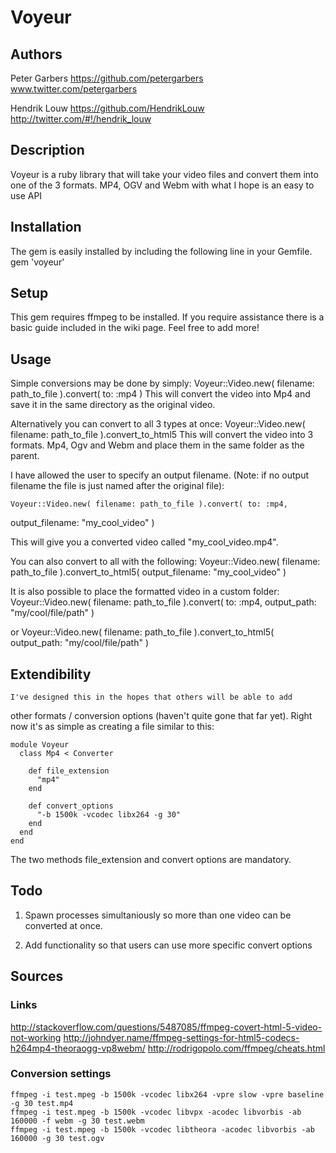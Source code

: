 # Voyeur

## Authors
Peter Garbers
https://github.com/petergarbers
www.twitter.com/petergarbers

Hendrik Louw
https://github.com/HendrikLouw
http://twitter.com/#!/hendrik_louw

## Description
Voyeur is a ruby library that will take your video files and convert
them into one of the 3 formats. MP4, OGV and Webm with what I hope is
an easy to use API

## Installation
The gem is easily installed by including the following line in your
Gemfile.
    gem 'voyeur'

## Setup
This gem requires ffmpeg to be installed. If you require assistance
there is a basic guide included in the wiki page. Feel free to add more!

## Usage
Simple conversions may be done by simply:
    Voyeur::Video.new( filename: path_to_file ).convert( to: :mp4 )
This will convert the video into Mp4 and save it in the same directory
as the original video.

Alternatively you can convert to all 3 types at once:
    Voyeur::Video.new( filename: path_to_file ).convert_to_html5
This will convert the video into 3 formats. Mp4, Ogv and Webm and place
them in the same folder as the parent.

I have allowed the user to specify an output filename. (Note: if no
output filename the file is just named after the original file):

    Voyeur::Video.new( filename: path_to_file ).convert( to: :mp4,
output_filename: "my_cool_video" )

This will give you a converted video called "my_cool_video.mp4".

You can also convert to all with the following:
    Voyeur::Video.new( filename: path_to_file ).convert_to_html5( output_filename: "my_cool_video" )

It is also possible to place the formatted video in a custom folder:
    Voyeur::Video.new( filename: path_to_file ).convert( to: :mp4,
output_path: "my/cool/file/path" )

or
    Voyeur::Video.new( filename: path_to_file ).convert_to_html5( output_path: "my/cool/file/path" )

## Extendibility
    I've designed this in the hopes that others will be able to add
other formats / conversion options (haven't quite gone that far yet).
Right now it's as simple as creating a file similar to this:

    module Voyeur
      class Mp4 < Converter

        def file_extension
          "mp4"
        end

        def convert_options
          "-b 1500k -vcodec libx264 -g 30"
        end
      end
    end

The two methods file_extension and convert options are mandatory.

## Todo
  1) Spawn processes simultaniously so more than one video can be converted
at once.

  2) Add functionality so that users can use more specific convert
options


## Sources

### Links
http://stackoverflow.com/questions/5487085/ffmpeg-covert-html-5-video-not-working
http://johndyer.name/ffmpeg-settings-for-html5-codecs-h264mp4-theoraogg-vp8webm/
http://rodrigopolo.com/ffmpeg/cheats.html

### Conversion settings


    ffmpeg -i test.mpeg -b 1500k -vcodec libx264 -vpre slow -vpre baseline -g 30 test.mp4
    ffmpeg -i test.mpeg -b 1500k -vcodec libvpx -acodec libvorbis -ab 160000 -f webm -g 30 test.webm
    ffmpeg -i test.mpeg -b 1500k -vcodec libtheora -acodec libvorbis -ab 160000 -g 30 test.ogv


